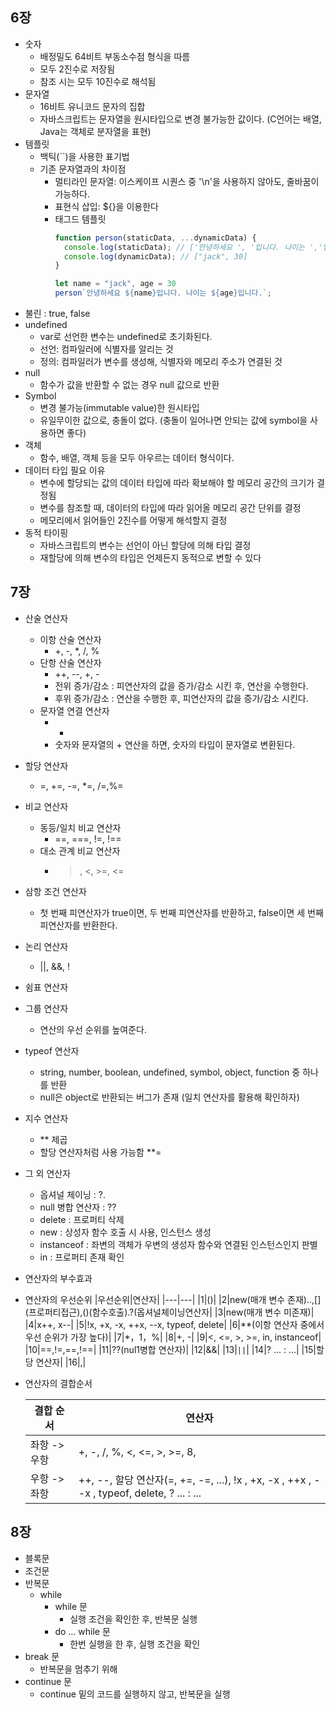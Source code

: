 ## 6장

- 숫자
  - 배정밀도 64비트 부동소수점 형식을 따름
  - 모두 2진수로 저장됨
  - 참조 시는 모두 10진수로 해석됨
- 문자열
  - 16비트 유니코드 문자의 집합
  - 자바스크립트는 문자열을 원시타입으로 변경 불가능한 값이다. (C언어는 배열, Java는 객체로 분자열을 표현)
- 템플릿
  - 백틱(``)을 사용한 표기법
  - 기존 문자열과의 차이점
    - 멀티라인 문자열: 이스케이프 시퀀스 중 '\n'을 사용하지 않아도, 줄바꿈이 가능하다.
    - 표현식 삽입: ${}을 이용한다
    - 태그드 템플릿
      ```js
      function person(staticData, ...dynamicData) {
        console.log(staticData); // ['안녕하세요 ', '입니다. 나이는 ','입니다.']
        console.log(dynamicData); // ["jack", 30]
      }

      let name = "jack", age = 30
      person`안녕하세요 ${name}입니다. 나이는 ${age}입니다.`;
      ```
- 불린 : true, false
- undefined
  - var로 선언한 변수는 undefined로 초기화된다.
  - 선언: 컴파일러에 식별자를 알리는 것
  - 정의: 컴파일러가 변수를 생성해, 식별자와 메모리 주소가 연결된 것
- null
  - 함수가 값을 반환할 수 없는 경우 null 값으로 반환
- Symbol
  - 변경 불가능(immutable value)한 원시타입
  - 유일무이한 값으로, 충돌이 없다. (충돌이 일어나면 안되는 값에 symbol을 사용하면 좋다)
- 객체
  - 함수, 배열, 객체 등을 모두 아우르는 데이터 형식이다.
- 데이터 타입 필요 이유
  - 변수에 할당되는 값의 데이터 타입에 따라 확보해야 할 메모리 공간의 크기가 결정됨
  - 변수를 참조할 때, 데이터의 타입에 따라 읽어올 메모리 공간 단위를 결정
  - 메모리에서 읽어들인 2진수를 어떻게 해석할지 결정
- 동적 타이핑
  - 자바스크립트의 변수는 선언이 아닌 할당에 의해 타입 결정
  - 재할당에 의해 변수의 타입은 언제든지 동적으로 변할 수 있다

## 7장

- 산술 연산자
  - 이항 산술 연산자
    - +, -, *, /, %
  - 단항 산술 연산자
    - ++, --, +, -
    - 전위 증가/감소 : 피연산자의 값을 증가/감소 시킨 후, 연산을 수행한다.
    - 후위 증가/감소 : 연산을 수행한 후, 피연산자의 값을 증가/감소 시킨다.
  - 문자열 연결 연산자
    - +
    - 숫자와 문자열의 + 연산을 하면, 숫자의 타입이 문자열로 변환된다.
- 할당 연산자
  - =, +=, -=, *=, /=,%=
- 비교 연산자
  - 동등/일치 비교 연산자
    - ==, ===, !=, !==
  - 대소 관계 비교 연산자
    - >, <, >=, <=
- 삼항 조건 연산자
  - 첫 번째 피연산자가 true이면, 두 번째 피연산자를 반환하고, false이면 세 번째 피연산자를 반환한다.
- 논리 연산자
  - ||, &&, !
- 쉼표 연산자
- 그룹 연산자
  - 연산의 우선 순위를 높여준다.
- typeof 연산자
  - string, number, boolean, undefined, symbol, object, function 중 하나를 반환
  - null은 object로 반환되는 버그가 존재 (일치 연산자를 활용해 확인하자)
- 지수 연산자
  - ** 제곱
  - 할당 연산자처럼 사용 가능함 **=
- 그 외 연산자
  - 옵셔널 체이닝 : ?.
  - null 병합 연산자 : ??
  - delete : 프로퍼티 삭제
  - new : 상성자 함수 호출 시 사용, 인스턴스 생성
  - instanceof : 좌변의 객체가 우변의 생성자 함수와 연결된 인스턴스인지 판별
  - in : 프로퍼티 존재 확인
- 연산자의 부수효과
- 연산자의 우선순위
  |우선순위|연산자|
  |---|---|
  |1|()|
  |2|new(매개 변수 존재)..,[] (프로퍼티접근),()(함수호출).?(옵셔널체이닝연산자|
  |3|new(매개 변수 미존재)|
  |4|x++, x--|
  |5|!x, +x, -x, ++x, --x, typeof, delete|
  |6|**(이항 연산자 중에서 우선 순위가 가장 높다)|
  |7|*，1，%|
  |8|+, -|
  |9|<, <=, >, >=, in, instanceof|
  |10|==,!=,==,!==|
  |11|??(nul1병합 연산자)|
  |12|&&|
  |13|`||`|
  |14|? ... : ...|
  |15|할당 연산자|
  |16|,|
- 연산자의 결합순서

  |결합 순서|연산자|
  |---|---|
  |좌항 -> 우항|+, -, /, %, <, <=, >, >=, 8, ||, ., [], (), ?, ?., in, instanceof|
  |우항 -> 좌항|++, --, 할당 연산자(=, +=, -=, ...), !x , +x, -x , ++x , --x , typeof, delete, ? ... : ...|

## 8장

- 블록문
- 조건문
- 반복문
  - while
    - while 문
      - 실행 조건을 확인한 후, 반복문 실행
    - do ... while 문
      - 한번 실행을 한 후, 실행 조건을 확인
- break 문
  - 반복문을 멈추기 위해
- continue 문
  - continue 밑의 코드를 실행하지 않고, 반복문을 실행
